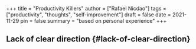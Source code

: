 +++
title = "Productivity Killers"
author = ["Rafael Nicdao"]
tags = ["productivity", "thoughts", "self-improvement"]
draft = false
date = 2021-11-29
pin = false
summary = "based on personal experience"
+++

## Lack of clear direction {#lack-of-clear-direction}
